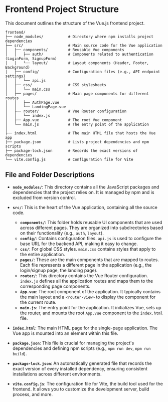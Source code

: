 # Frontend Project Structure

This document outlines the structure of the Vue.js frontend project.

```
frontend/
├── node_modules/           # Directory where npm installs project dependencies
├── src/                    # Main source code for the Vue application
│   ├── components/         # Reusable Vue components
│   │   ├── auth/           # Components related to authentication (LoginForm, SignupForm)
│   │   └── layout/         # Layout components (Header, Footer, Background)
│   ├── config/             # Configuration files (e.g., API endpoint settings)
│   │   └── api.js
│   ├── css/                # CSS stylesheets
│   │   └── main.css
│   ├── pages/              # Main page components for different routes
│   │   ├── AuthPage.vue
│   │   └── LandingPage.vue
│   ├── router/             # Vue Router configuration
│   │   └── index.js
│   ├── App.vue             # The root Vue component
│   └── main.js             # The entry point of the application
│
├── index.html              # The main HTML file that hosts the Vue app
├── package.json            # Lists project dependencies and npm scripts
├── package-lock.json       # Records the exact versions of dependencies
└── vite.config.js          # Configuration file for Vite
```

## File and Folder Descriptions

-   **`node_modules/`**: This directory contains all the JavaScript packages and dependencies that the project relies on. It is managed by npm and is excluded from version control.

-   **`src/`**: This is the heart of the Vue application, containing all the source code.
    -   **`components/`**: This folder holds reusable UI components that are used across different pages. They are organized into subdirectories based on their functionality (e.g., `auth`, `layout`).
    -   **`config/`**: Contains configuration files. `api.js` is used to configure the base URL for the backend API, making it easy to change.
    -   **`css/`**: For global CSS styles. `main.css` contains styles that apply to the entire application.
    -   **`pages/`**: These are the main components that are mapped to routes. Each file represents a different page in the application (e.g., the login/signup page, the landing page).
    -   **`router/`**: This directory contains the Vue Router configuration. `index.js` defines all the application routes and maps them to the corresponding page components.
    -   **`App.vue`**: The root component of the application. It typically contains the main layout and a `<router-view>` to display the component for the current route.
    -   **`main.js`**: The entry point for the application. It initializes Vue, sets up the router, and mounts the root `App.vue` component to the `index.html` file.

-   **`index.html`**: The main HTML page for the single-page application. The Vue app is mounted into an element within this file.

-   **`package.json`**: This file is crucial for managing the project's dependencies and defining npm scripts (e.g., `npm run dev`, `npm run build`).

-   **`package-lock.json`**: An automatically generated file that records the exact version of every installed dependency, ensuring consistent installations across different environments.

-   **`vite.config.js`**: The configuration file for Vite, the build tool used for the frontend. It allows you to customize the development server, build process, and more.
